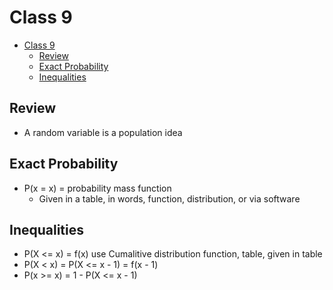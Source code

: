 # Class 9

- [Class 9](#class-9)
  - [Review](#review)
  - [Exact Probability](#exact-probability)
  - [Inequalities](#inequalities)

## Review

- A random variable is a population idea

## Exact Probability

- P(x = x) = probability mass function
  - Given in a table, in words, function, distribution, or via software

## Inequalities

- P(X <= x) = f(x) use Cumalitive distribution function, table, given in table
- P(X < x) = P(X <= x - 1) = f(x - 1)
- P(x >= x) = 1 - P(X <= x - 1)
